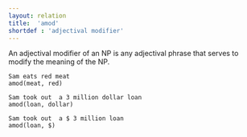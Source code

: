```yaml
---
layout: relation
title:  'amod'
shortdef : 'adjectival modifier'
---
```


An adjectival modifier of an NP is any adjectival phrase that serves
to modify the meaning of the NP.

~~~ sdparse
Sam eats red meat
amod(meat, red)
~~~

~~~ sdparse
Sam took out  a 3 million dollar loan
amod(loan, dollar)
~~~

~~~ sdparse
Sam took out  a $ 3 million loan
amod(loan, $)
~~~
